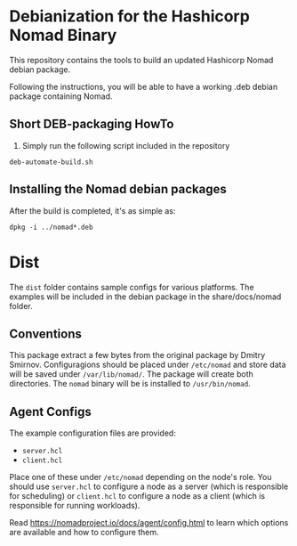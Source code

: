 # Debianization for the Hashicorp Nomad Binary

This repository contains the tools to build an updated Hashicorp Nomad debian package.

Following the instructions, you will be able to have a working .deb debian package containing Nomad.

## Short DEB-packaging HowTo

1. Simply run the following script included in the repository

```deb-automate-build.sh```

## Installing the Nomad debian packages

After the build is completed, it's as simple as:

```dpkg -i ../nomad*.deb```

# Dist

The `dist` folder contains sample configs for various platforms.
The examples will be included in the debian package in the share/docs/nomad folder.

## Conventions

This package extract a few bytes from the original package by Dmitry Smirnov.
Configuragions should be placed under `/etc/nomad` and store data will be saved under `/var/lib/nomad/`.
The package will create both directories.
The `nomad` binary will be is installed to `/usr/bin/nomad`.

## Agent Configs

The example configuration files are provided:

- `server.hcl`
- `client.hcl`

Place one of these under `/etc/nomad` depending on the node's role. You should use `server.hcl` to configure a node as a server (which is responsible for scheduling) or `client.hcl` to configure a node as a client (which is responsible for running workloads).

Read <https://nomadproject.io/docs/agent/config.html> to learn which options are available and how to configure them.

